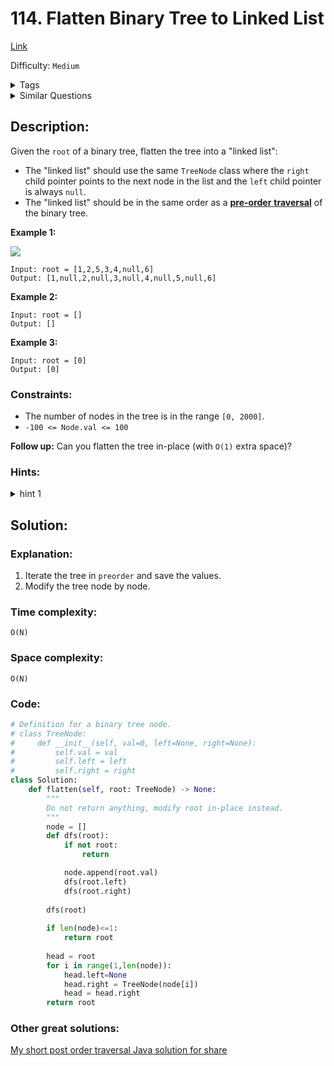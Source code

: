 # 114. Flatten Binary Tree to Linked List
[Link](https://leetcode.com/problems/flatten-binary-tree-to-linked-list/)

Difficulty: `Medium`

<details>
<summary> Tags</summary>

`Linked List`, `Stack`, `Tree`, `Depth-First Search`, `Binary Tree`
</details>

<details>
<summary> Similar Questions</summary>

[Flatten a Multilevel Doubly Linked List](https://leetcode.com/problems/flatten-a-multilevel-doubly-linked-list/)	`Medium`

[Correct a Binary Tree](https://leetcode.com/problems/correct-a-binary-tree/)	`Medium`


</details>

## Description:  
Given the `root` of a binary tree, flatten the tree into a "linked list":

  * The "linked list" should use the same `TreeNode` class where the `right` child pointer points to the next node in the list and the `left` child pointer is always `null`.
  * The "linked list" should be in the same order as a [**pre-order** **traversal**](https://en.wikipedia.org/wiki/Tree_traversal#Pre-order,_NLR) of the binary tree.



**Example 1:**

![](https://assets.leetcode.com/uploads/2021/01/14/flaten.jpg)

    
    
    Input: root = [1,2,5,3,4,null,6]
    Output: [1,null,2,null,3,null,4,null,5,null,6]
    

**Example 2:**

    
    
    Input: root = []
    Output: []
    

**Example 3:**

    
    
    Input: root = [0]
    Output: [0]
    



### Constraints:

  * The number of nodes in the tree is in the range `[0, 2000]`.
  * `-100 <= Node.val <= 100`



**Follow up:** Can you flatten the tree in-place (with `O(1)` extra space)?

### Hints:
<details>
<summary> hint 1</summary>

If you notice carefully in the flattened tree, each node's right child points
to the next node of a pre-order traversal.


</details>


## Solution:  


### Explanation:  
1. Iterate the tree in `preorder` and save the values.
2. Modify the tree node by node.


### Time complexity:  
`O(N)`  


### Space complexity:  
`O(N)`  


### Code:  
```python
# Definition for a binary tree node.
# class TreeNode:
#     def __init__(self, val=0, left=None, right=None):
#         self.val = val
#         self.left = left
#         self.right = right
class Solution:
    def flatten(self, root: TreeNode) -> None:
        """
        Do not return anything, modify root in-place instead.
        """
        node = []
        def dfs(root):
            if not root:
                return 

            node.append(root.val)
            dfs(root.left)
            dfs(root.right)
            
        dfs(root)
        
        if len(node)<=1:
            return root
        
        head = root
        for i in range(1,len(node)):
            head.left=None
            head.right = TreeNode(node[i])
            head = head.right
        return root
```


### Other great solutions:
[My short post order traversal Java solution for share](https://leetcode.com/problems/flatten-binary-tree-to-linked-list/discuss/36977/My-short-post-order-traversal-Java-solution-for-share)
